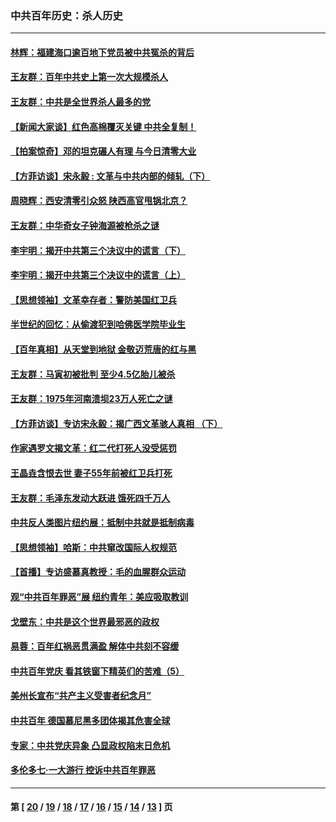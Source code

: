### 中共百年历史：杀人历史
---
#### [林辉：福建海口逾百地下党员被中共冤杀的背后](../../pages/nf1176106/n13878946.md?05060430) 
#### [王友群：百年中共史上第一次大规模杀人](../../pages/nf1176106/n13863785.md?05060430) 
#### [王友群：中共是全世界杀人最多的党](../../pages/nf1176106/n13860689.md?05060430) 
#### [【新闻大家谈】红色高棉覆灭关键 中共全复制！](../../pages/nf1176106/n13850222.md?05060430) 
#### [【拍案惊奇】邓的坦克碾人有理 与今日清零大业](../../pages/nf1176106/n13729574.md?05060430) 
#### [【方菲访谈】宋永毅 : 文革与中共内部的倾轧（下）](../../pages/nf1176106/n13486836.md?05060430) 
#### [周晓辉：西安清零引众怒 陕西高官甩锅北京？](../../pages/nf1176106/n13484627.md?05060430) 
#### [王友群：中华奇女子钟海源被枪杀之谜](../../pages/nf1176106/n13430555.md?05060430) 
#### [李宇明：揭开中共第三个决议中的谎言（下）](../../pages/nf1176106/n13389389.md?05060430) 
#### [李宇明：揭开中共第三个决议中的谎言（上）](../../pages/nf1176106/n13388697.md?05060430) 
#### [【思想领袖】文革幸存者：警防美国红卫兵](../../pages/nf1176106/n13339289.md?05060430) 
#### [半世纪的回忆：从偷渡犯到哈佛医学院毕业生](../../pages/nf1176106/n13345328.md?05060430) 
#### [【百年真相】从天堂到地狱 金敬迈荒唐的红与黑](../../pages/nf1176106/n13336995.md?05060430) 
#### [王友群：马寅初被批判 至少4.5亿胎儿被杀](../../pages/nf1176106/n13260313.md?05060430) 
#### [王友群：1975年河南溃坝23万人死亡之谜](../../pages/nf1176106/n13231576.md?05060430) 
#### [【方菲访谈】专访宋永毅：揭广西文革骇人真相 （下）](../../pages/nf1176106/n13209074.md?05060430) 
#### [作家遇罗文揭文革：红二代打死人没受惩罚](../../pages/nf1176106/n13205254.md?05060430) 
#### [王晶垚含恨去世 妻子55年前被红卫兵打死](../../pages/nf1176106/n13203590.md?05060430) 
#### [王友群：毛泽东发动大跃进 饿死四千万人](../../pages/nf1176106/n13177158.md?05060430) 
#### [中共反人类图片纽约展：抵制中共就是抵制病毒](../../pages/nf1176106/n13115371.md?05060430) 
#### [【思想领袖】哈斯：中共窜改国际人权规范](../../pages/nf1176106/n13053647.md?05060430) 
#### [【首播】专访盛慕真教授：毛的血腥群众运动](../../pages/nf1176106/n13091782.md?05060430) 
#### [观“中共百年罪恶”展 纽约青年：美应吸取教训](../../pages/nf1176106/n13085246.md?05060430) 
#### [戈壁东：中共是这个世界最邪恶的政权](../../pages/nf1176106/n13085641.md?05060430) 
#### [易蓉：百年红祸恶贯满盈 解体中共刻不容缓](../../pages/nf1176106/n13084455.md?05060430) 
#### [中共百年党庆 看其铁窗下精英们的苦难（5）](../../pages/nf1176106/n13076766.md?05060430) 
#### [美州长宣布“共产主义受害者纪念月”](../../pages/nf1176106/n13074024.md?05060430) 
#### [中共百年 德国慕尼黑多团体揭其危害全球](../../pages/nf1176106/n13068873.md?05060430) 
#### [专家：中共党庆异象 凸显政权陷末日危机](../../pages/nf1176106/n13067084.md?05060430) 
#### [多伦多七·一大游行 控诉中共百年罪恶](../../pages/nf1176106/n13062043.md?05060430) 

---
#### 第 [ [20](./20.md?05060430) / [19](./19.md?05060430) / [18](./18.md?05060430) / [17](./17.md?05060430) / [16](./16.md?05060430) / [15](./15.md?05060430) / [14](./14.md?05060430) / [13](./13.md?05060430) ] 页
